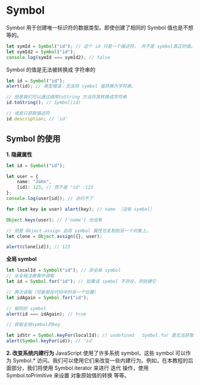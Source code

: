 # Symbol

Symbol 用于创建唯一标识符的数据类型。即使创建了相同的 Symbol 值也是不想等的。

```ts
let symId = Symbol("id"); // 这个 id 只是一个描述符， 并不是 symbol真正的值。
let symId2 = Symbol("id");
console.log(symId === symId2); // false
```

Symbol 的值是无法被转换成 字符串的

```ts
let id = Symbol("id");
alert(id); // 类型错误：无法将 symbol 值转换为字符串。

// 但是我们可以通过调用toString 方法将其转换成字符串
id.toString(); // Symbol(id)

// 或是只获取描述符
id.description; // 'id'
```

## Symbol 的使用

**1. 隐藏属性**

```ts
let id = Symbol("id");

let user = {
	name: "John",
	[id]: 123, // 而不是 "id"：123
};
console.log(user[id]); // 访问不了

for (let key in user) alert(key); // name （没有 symbol）

Object.keys(user); // ['name'] 也没有

// 但是 Object.assign 会将 symbol 属性也复制到另一个对象上。
let clone = Object.assign({}, user);

alert(clone[id]); // 123
```

**全局 symbol**

```ts
let localId = Symbol("id"); // 非全局 symbol
// 从全局注册表中读取
let id = Symbol.for("id"); // 如果该 symbol 不存在，则创建它

// 再次读取（可能是在代码中的另一个位置）
let idAgain = Symbol.for("id");

// 相同的 symbol
alert(id === idAgain); // true

// 获取全局symbol的key

let idStr = Symbol.keyFor(localId); // undefined   Symbol.for 是无法获取 非全局的 symbol的。
alert(Symbol.keyFor(id)); // 'id'
```

**2. 改变系统内建行为**
JavaScript 使用了许多系统 symbol，这些 symbol 可以作为 Symbol.\* 访问。我们可以使用它们来改变一些内建行为。例如，在本教程的后面部分，我们将使用 Symbol.iterator 来进行 迭代 操作，使用 Symbol.toPrimitive 来设置 对象原始值的转换 等等。
